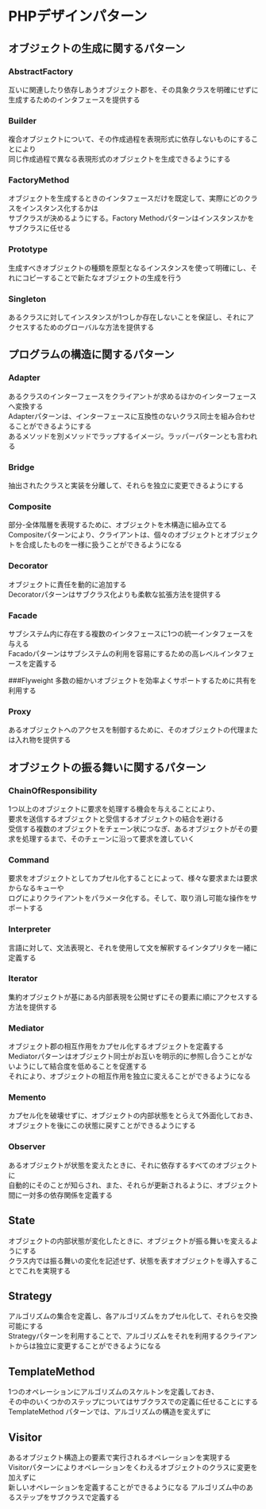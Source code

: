 # PHPデザインパターン

## オブジェクトの生成に関するパターン

### AbstractFactory
互いに関連したり依存しあうオブジェクト郡を、その具象クラスを明確にせずに生成するためのインタフェースを提供する

### Builder
複合オブジェクトについて、その作成過程を表現形式に依存しないものにすることにより  
同じ作成過程で異なる表現形式のオブジェクトを生成できるようにする

### FactoryMethod
オブジェクトを生成するときのインタフェースだけを既定して、実際にどのクラスをインスタンス化するかは  
サブクラスが決めるようにする。Factory Methodパターンはインスタンスかをサブクラスに任せる

### Prototype
生成すべきオブジェクトの種類を原型となるインスタンスを使って明確にし、それにコピーすることで新たなオブジェクトの生成を行う

### Singleton
あるクラスに対してインスタンスが1つしか存在しないことを保証し、それにアクセスするためのグローバルな方法を提供する

## プログラムの構造に関するパターン

### Adapter
あるクラスのインターフェースをクライアントが求めるほかのインターフェースへ変換する  
Adapterパターンは、インターフェースに互換性のないクラス同士を組み合わせることができるようにする  
あるメソッドを別メソッドでラップするイメージ。ラッパーパターンとも言われる  

### Bridge
抽出されたクラスと実装を分離して、それらを独立に変更できるようにする

### Composite
部分-全体階層を表現するために、オブジェクトを木構造に組み立てる  
Compositeパターンにより、クライアントは、個々のオブジェクトとオブジェクトを合成したものを一様に扱うことができるようになる  

### Decorator
オブジェクトに責任を動的に追加する  
Decoratorパターンはサブクラス化よりも柔軟な拡張方法を提供する  

### Facade
サブシステム内に存在する複数のインタフェースに1つの統一インタフェースを与える  
Facadoパターンはサブシステムの利用を容易にするための高レベルインタフェースを定義する

###Flyweight
多数の細かいオブジェクトを効率よくサポートするために共有を利用する

### Proxy
あるオブジェクトへのアクセスを制御するために、そのオブジェクトの代理または入れ物を提供する

## オブジェクトの振る舞いに関するパターン

### ChainOfResponsibility
1つ以上のオブジェクトに要求を処理する機会を与えることにより、  
要求を送信するオブジェクトと受信するオブジェクトの結合を避ける  
受信する複数のオブジェクトをチェーン状につなぎ、あるオブジェクトがその要求を処理するまで、そのチェーンに沿って要求を渡していく  

### Command
要求をオブジェクトとしてカプセル化することによって、様々な要求または要求からなるキューや  
ログによりクライアントをパラメータ化する。そして、取り消し可能な操作をサポートする

### Interpreter
言語に対して、文法表現と、それを使用して文を解釈するインタプリタを一緒に定義する

### Iterator
集約オブジェクトが基にある内部表現を公開せずにその要素に順にアクセスする方法を提供する

### Mediator
オブジェクト郡の相互作用をカプセル化するオブジェクトを定義する  
Mediatorパターンはオブジェクト同士がお互いを明示的に参照し合うことがないようにして結合度を低めることを促進する  
それにより、オブジェクトの相互作用を独立に変えることができるようになる

### Memento
カプセル化を破壊せずに、オブジェクトの内部状態をとらえて外面化しておき、オブジェクトを後にこの状態に戻すことができるようにする

### Observer
あるオブジェクトが状態を変えたときに、それに依存するすべてのオブジェクトに  
自動的にそのことが知らされ、また、それらが更新されるように、オブジェクト間に一対多の依存関係を定義する


## State
オブジェクトの内部状態が変化したときに、オブジェクトが振る舞いを変えるようにする  
クラス内では振る舞いの変化を記述せず、状態を表すオブジェクトを導入することでこれを実現する  

## Strategy
アルゴリズムの集合を定義し、各アルゴリズムをカプセル化して、それらを交換可能にする  
Strategyパターンを利用することで、アルゴリズムをそれを利用するクライアントからは独立に変更することができるようになる

## TemplateMethod
1つのオペレーションにアルゴリズムのスケルトンを定義しておき、  
その中のいくつかのステップについてはサブクラスでの定義に任せることにする  
TemplateMethod パターンでは、アルゴリズムの構造を変えずに

## Visitor
あるオブジェクト構造上の要素で実行されるオペレーションを実現する  
Visitorパターンによりオペレーションをくわえるオブジェクトのクラスに変更を加えずに  
新しいオペレーションを定義することができるようになる
アルゴリズム中のあるステップをサブクラスで定義する


